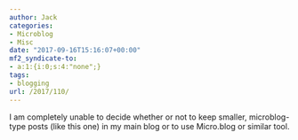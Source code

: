 ```yaml
---
author: Jack
categories:
- Microblog
- Misc
date: "2017-09-16T15:16:07+00:00"
mf2_syndicate-to:
- a:1:{i:0;s:4:"none";}
tags:
- blogging
url: /2017/110/
---
```

I am completely unable to decide whether or not to keep smaller, microblog-type posts (like this one) in my main blog or to use Micro.blog or similar tool.